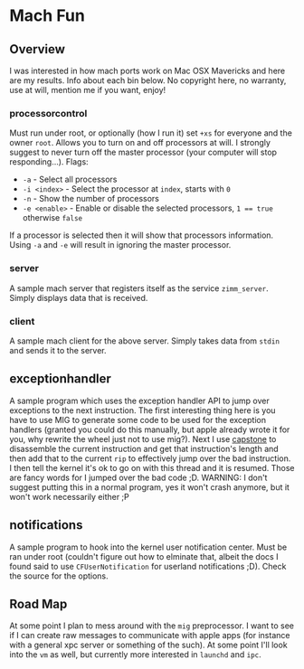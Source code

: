 # Mach Fun
## Overview
I was interested in how mach ports work on Mac OSX Mavericks and here are my results. Info about each bin below. No copyright here, no warranty, use at will, mention me if you want, enjoy!
### processorcontrol
Must run under root, or optionally (how I run it) set `+xs` for everyone and the owner `root`. Allows you to turn on and off processors at will. I strongly suggest to never turn off the master processor (your computer will stop responding...). Flags:

- `-a` - Select all processors
- `-i <index>` - Select the processor at `index`, starts with `0`
- `-n` - Show the number of processors
- `-e <enable>` - Enable or disable the selected processors, `1 == true` otherwise `false`

If a processor is selected then it will show that processors information. Using `-a` and `-e` will result in ignoring the master processor.
### server
A sample mach server that registers itself as the service `zimm_server`. Simply displays data that is received.
### client
A sample mach client for the above server. Simply takes data from `stdin` and sends it to the server.
## exceptionhandler
A sample program which uses the exception handler API to jump over exceptions to the next instruction. The first interesting thing here is you have to use MIG to generate some code to be used for the exception handlers (granted you could do this manually, but apple already wrote it for you, why rewrite the wheel just not to use mig?). Next I use [capstone](http://www.capstone-engine.org) to disassemble the current instruction and get that instruction's length and then add that to the current `rip` to effectively jump over the bad instruction. I then tell the kernel it's ok to go on with this thread and it is resumed. Those are fancy words for I jumped over the bad code ;D. WARNING: I don't suggest putting this in a normal program, yes it won't crash anymore, but it won't work necessarily either ;P
## notifications
A sample program to hook into the kernel user notification center. Must be ran under root (couldn't figure out how to elminate that, albeit the docs I found said to use `CFUserNotification` for userland notifications ;D). Check the source for the options.

## Road Map
At some point I plan to mess around with the `mig` preprocessor. I want to see if I can create raw messages to communicate with apple apps (for instance with a general xpc server or something of the such). At some point I'll look into the `vm` as well, but currently more interested in `launchd` and `ipc`.
